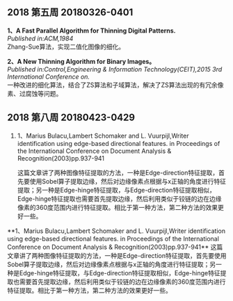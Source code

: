 ## 2018 第五周 20180326-0401

**1、A Fast Parallel Algorithm for Thinning Digital Patterns.**  
*Published in:ACM,1984*  
Zhang-Sue算法，实现二值化图像的细化。

**2、A New Thinning Algorithm for Binary Images。**  
*Published in:Control,Engineering & Information Technology(CEIT),2015 3rd International Conference on.*  
一种改进的细化算法，结合了ZS算法和子域算法，解决了ZS算法出现的有冗余像素、过腐蚀等问题。

## 2018 第八周 20180423-0429

<ol>
  <li>
    1、Marius Bulacu,Lambert Schomaker and L. Vuurpijl,Writer identification using edge-based directional features.
in Proceedings of the International Conference on Document Analysis & Recognition(2003)pp.937-941
    </li>
  <p>
    这篇文章讲了两种图像特征提取的方法，一种是Edge-direction特征提取，首先要使用Sobel算子提取边缘，然后对边缘像素点根据与x正轴的角度进行特征提取；另一种是Edge-hinge特征提取，与Edge-direction特征提取相似，Edge-hinge特征提取也需要首先提取边缘，然后利用类似于铰链的边在边缘像素的360度范围内进行特征提取。相比于第一种方法，第二种方法的效果更好一些。
    </p>
  </ol>
**1、Marius Bulacu,Lambert Schomaker and L. Vuurpijl,Writer identification using edge-based directional features.
in Proceedings of the International Conference on Document Analysis & Recognition(2003)pp.937-941**
这篇文章讲了两种图像特征提取的方法，一种是Edge-direction特征提取，首先要使用Sobel算子提取边缘，然后对边缘像素点根据与x正轴的角度进行特征提取；另一种是Edge-hinge特征提取，与Edge-direction特征提取相似，Edge-hinge特征提取也需要首先提取边缘，然后利用类似于铰链的边在边缘像素的360度范围内进行特征提取。相比于第一种方法，第二种方法的效果更好一些。
